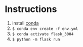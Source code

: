 # Instructions

1) install [conda](https://docs.conda.io/en/latest/)
2) `$ conda env create -f env.yml`
3) `$ conda activate flask_3004`
4) `$ python -m flask run`